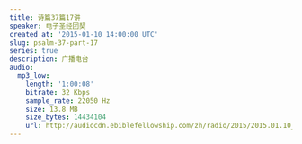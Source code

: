 ```yaml
---
title: 诗篇37篇17讲
speaker: 电子圣经团契
created_at: '2015-01-10 14:00:00 UTC'
slug: psalm-37-part-17
series: true
description: 广播电台
audio:
  mp3_low:
    length: '1:00:08'
    bitrate: 32 Kbps
    sample_rate: 22050 Hz
    size: 13.8 MB
    size_bytes: 14434104
    url: http://audiocdn.ebiblefellowship.com/zh/radio/2015/2015.01.10_EBF_-_Psalm_37_Part_17.mp3
---
```

